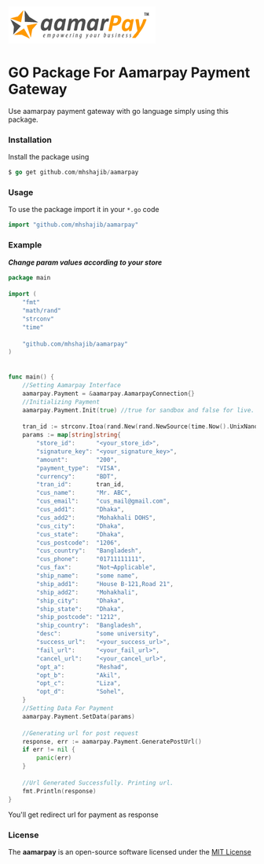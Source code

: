 ![aamarpay](aamarpay.png)

# GO Package For Aamarpay Payment Gateway

Use aamarpay payment gateway with go language simply using this package.  

### Installation

Install the package using
```go
$ go get github.com/mhshajib/aamarpay
```

### Usage

To use the package import it in your `*.go` code
```go
import "github.com/mhshajib/aamarpay"
```

### Example

***Change param values according to your store***

```go
package main

import (
	"fmt"
	"math/rand"
	"strconv"
	"time"

	"github.com/mhshajib/aamarpay"
)


func main() {
	//Setting Aamarpay Interface
	aamarpay.Payment = &aamarpay.AamarpayConnection{}
	//Initializing Payment
	aamarpay.Payment.Init(true) //true for sandbox and false for live.

	tran_id := strconv.Itoa(rand.New(rand.NewSource(time.Now().UnixNano())).Int())
	params := map[string]string{
		"store_id": 	 "<your_store_id>",
		"signature_key": "<your_signature_key>",
		"amount":        "200",
		"payment_type":  "VISA",
		"currency":      "BDT",
		"tran_id":       tran_id,
		"cus_name":      "Mr. ABC",
		"cus_email":     "cus_mail@gmail.com",
		"cus_add1":      "Dhaka",
		"cus_add2":      "Mohakhali DOHS",
		"cus_city":      "Dhaka",
		"cus_state":     "Dhaka",
		"cus_postcode":  "1206",
		"cus_country":   "Bangladesh",
		"cus_phone":     "01711111111",
		"cus_fax":       "Not¬Applicable",
		"ship_name":     "some name",
		"ship_add1":     "House B-121,Road 21",
		"ship_add2":     "Mohakhali",
		"ship_city":     "Dhaka",
		"ship_state":    "Dhaka",
		"ship_postcode": "1212",
		"ship_country":  "Bangladesh",
		"desc":          "some university",
		"success_url":   "<your_success_url>",
		"fail_url":      "<your_fail_url>",
		"cancel_url":    "<your_cancel_url>",
		"opt_a":         "Reshad",
		"opt_b": 		 "Akil",
		"opt_c":		 "Liza",
		"opt_d": 		 "Sohel",
	}
	//Setting Data For Payment
	aamarpay.Payment.SetData(params)

	//Generating url for post request
	response, err := aamarpay.Payment.GeneratePostUrl()
	if err != nil {
		panic(err)
	}

	//Url Generated Successfully. Printing url.
	fmt.Println(response)
}
```

You'll get redirect url for payment as response


### **License**
The **aamarpay** is an open-source software licensed under the [MIT License](LICENSE)